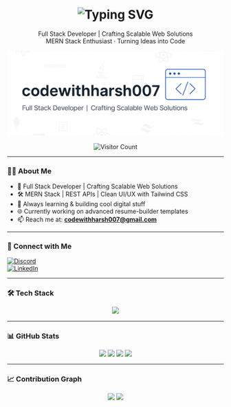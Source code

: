 <!-- GitHub Profile README for codewithharsh007 -->

<!-- 👋 Typing Header Animation -->
<h1 align="center">
  <img src="https://readme-typing-svg.demolab.com?font=Fira+Code&size=24&pause=1000&color=6C63FF&center=true&vCenter=true&width=400&lines=Hi+%F0%9F%91%8B%2C+I'm+Harsh" alt="Typing SVG" />
</h1>

<p align="center">
  Full Stack Developer | Crafting Scalable Web Solutions  
  <br />
  MERN Stack Enthusiast · Turning Ideas into Code
</p>

<!-- 🖼️ Banner -->
<p align="center">
  <img src="image/github-banner2.png" alt="Profile Banner" />
</p>

<!-- 👁️ Visitor Counter -->
<p align="center">
  <img src="https://komarev.com/ghpvc/?username=codewithharsh007&label=Visitors&style=flat-square&color=blue" alt="Visitor Count" />
</p>

---

### 👨‍💻 About Me

- 🚀 Full Stack Developer | Crafting Scalable Web Solutions  
- 🛠️ MERN Stack | REST APIs | Clean UI/UX with Tailwind CSS  
- 🧠 Always learning & building cool digital stuff  
- 🌐 Currently working on advanced resume-builder templates  
- 📫 Reach me at: **codewithharsh007@gmail.com**

---

### 🔗 Connect with Me

[![Discord](https://img.shields.io/badge/Discord-codewithharsh007-5865F2?style=flat&logo=discord&logoColor=white)](https://discordapp.com/users/codewithharsh007)  
[![LinkedIn](https://img.shields.io/badge/LinkedIn-Harsh-blue?style=flat&logo=linkedin&logoColor=white)](https://www.linkedin.com/in/codewithharsh007/)

---

### 🛠️ Tech Stack

<div align="center">
  <img src="https://skillicons.dev/icons?i=html,css,js,react,redux,nodejs,express,mongodb,tailwind,bootstrap,vite,java,python,c,cpp,git,github,figma,sql,vercel,netlify,gcp,gsap" />
</div>


---

### 📊 GitHub Stats

<p align="center">
  <!-- Light Mode -->
  <img src="https://github-readme-stats.vercel.app/api?username=codewithharsh007&show_icons=true&theme=default&hide_border=true#gh-light-mode-only" width="47%" />
  <img src="https://streak-stats.demolab.com/?user=codewithharsh007&theme=default&hide_border=true#gh-light-mode-only" width="47%" />
  
  <!-- Dark Mode -->
  <img src="https://github-readme-stats.vercel.app/api?username=codewithharsh007&show_icons=true&theme=radical&hide_border=true#gh-dark-mode-only" width="47%" />
  <img src="https://streak-stats.demolab.com/?user=codewithharsh007&theme=radical&hide_border=true#gh-dark-mode-only" width="47%" />
</p>

---

### 📈 Contribution Graph

<p align="center">
  <!-- Light Mode -->
  <img src="https://github-readme-activity-graph.vercel.app/graph?username=codewithharsh007&theme=light&area=true&hide_border=true#gh-light-mode-only" />
  <!-- Dark Mode -->
  <img src="https://github-readme-activity-graph.vercel.app/graph?username=codewithharsh007&theme=react-dark&area=true&hide_border=true#gh-dark-mode-only" />
</p>
